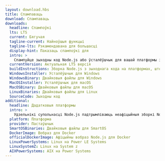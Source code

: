 ```yaml
---
layout: download.hbs
title: Спампаваць
download: Спампаваць
downloads:
  headline: Спампоўкі
  lts: LTS
  current: Бягучая
  tagline-current: Найноўшыя функцыі
  tagline-lts: Рэкамендавана для большасці
  display-hint: Паказаць спампоўкі для
  intro: >
    Спампуйце зыходны код Node.js або ўсталёўшчык для вашай платформы і пачніце распрацоўку сёння.
  currentVersion: Актуальная LTS версія
  buildInstructions: Зборка Node.js з зыходнага кода на платформах, што падтрымліваюцца
  WindowsInstaller: Усталёўшчык для Windows
  WindowsBinary: Двайковыя файлы для Windows
  MacOSInstaller: Усталёўшчык для macOS
  MacOSBinary: Двайковыя файлы для macOS
  LinuxBinaries: Двайковыя файлы для Linux
  SourceCode: Зыходны код
additional:
  headline: Дадатковыя платформы
  intro: >
    Удзельнікі супольнасці Node.js падтрымліваюць неафіцыйныя зборкі Node.js для дадатковых платформ. Майце на ўвазе, што гэтыя зборкі не падтрымліваюцца асноўнай камандай Node.js і могуць не адпавядаць бягучым афіцыйным версіям Node.js.
  platform: Платформа
  provider: Пастаўшчык
  SmartOSBinaries: Двайковыя файлы для SmartOS
  DockerImage: Вобраз для Docker
  officialDockerImage: Афіцыйны вобраз Node.js для Docker
  LinuxPowerSystems: Linux на Power LE Systems
  LinuxSystemZ: Linux на System z
  AIXPowerSystems: AIX на Power Systems
---
```


